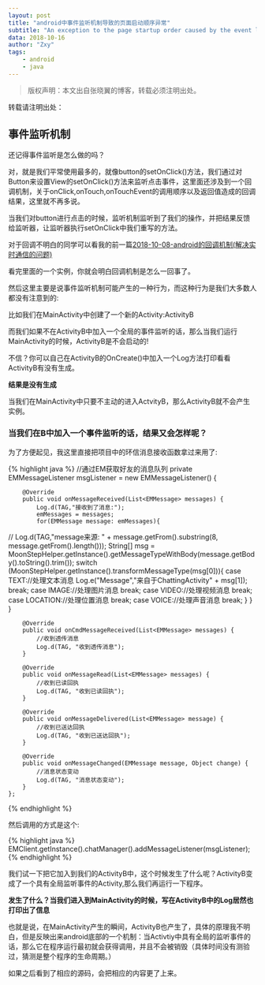 ```yaml
---
layout: post
title: "android中事件监听机制导致的页面启动顺序异常"
subtitle: "An exception to the page startup order caused by the event listening mechanism in android"
data: 2018-10-16
author: "Zxy"
tags:
    - android
    - java
---
```

> 版权声明：本文出自张晓翼的博客，转载必须注明出处。

转载请注明出处：

## 事件监听机制

还记得事件监听是怎么做的吗？

对，就是我们平常使用最多的，就像button的setOnClick()方法，我们通过对Button来设置View的setOnClick()方法来监听点击事件，这里面还涉及到一个回调机制，关于onClick,onTouch,onTouchEvent的调用顺序以及返回值造成的回调结果，这里就不再多说。

当我们对button进行点击的时候，监听机制监听到了我们的操作，并把结果反馈给监听器，让监听器执行setOnClick中我们重写的方法。

对于回调不明白的同学可以看我的前一篇[2018-10-08-android的回调机制(解决实时通信的问题)](https://www.zxyblog.xyz/2018/10/08/android的回调机制(解决实时通信的问题)/)

看完里面的一个实例，你就会明白回调机制是怎么一回事了。

然后这里主要是说事件监听机制可能产生的一种行为，而这种行为是我们大多数人都没有注意到的:

比如我们在MainActivity中创建了一个新的Activity:ActivityB

而我们如果不在ActivityB中加入一个全局的事件监听的话，那么当我们运行MainActivity的时候，ActivityB是不会启动的!

不信？你可以自己在ActivityB的OnCreate()中加入一个Log方法打印看看ActivityB有没有生成。

**结果是没有生成**

当我们在MainActivity中只要不主动的进入ActvityB，那么ActivityB就不会产生实例。

### 当我们在B中加入一个事件监听的话，结果又会怎样呢？

为了方便起见，我这里直接把项目中的环信消息接收函数拿过来用了:

{% highlight java %}
    //通过EM获取好友的消息队列
    private EMMessageListener msgListener = new EMMessageListener() {

        @Override
        public void onMessageReceived(List<EMMessage> messages) {
            Log.d(TAG,"接收到了消息:");
            emMessages = messages;
            for(EMMessage message: emMessages){
//                Log.d(TAG,"message来源:    " + message.getFrom().substring(8, message.getFrom().length()));
                String[] msg = MoonStepHelper.getInstance().getMessageTypeWithBody(message.getBody().toString().trim());
                switch (MoonStepHelper.getInstance().transformMessageType(msg[0])){
                    case TEXT://处理文本消息
                        Log.e("Message","来自于ChattingActivity" + msg[1]);
                        break;
                    case IMAGE://处理图片消息
                        break;
                    case VIDEO://处理视频消息
                        break;
                    case LOCATION://处理位置消息
                        break;
                    case VOICE://处理声音消息
                        break;
                }
            }
        }

        @Override
        public void onCmdMessageReceived(List<EMMessage> messages) {
            //收到透传消息
            Log.d(TAG, "收到透传消息");
        }

        @Override
        public void onMessageRead(List<EMMessage> messages) {
            //收到已读回执
            Log.d(TAG, "收到已读回执");
        }

        @Override
        public void onMessageDelivered(List<EMMessage> message) {
            //收到已送达回执
            Log.d(TAG, "收到已送达回执");
        }

        @Override
        public void onMessageChanged(EMMessage message, Object change) {
            //消息状态变动
            Log.d(TAG, "消息状态变动");
        }
    };
{% endhighlight %}

然后调用的方式是这个:

{% highlight java %}
EMClient.getInstance().chatManager().addMessageListener(msgListener);
{% endhighlight %}

我们试一下把它加入到我们的ActivityB中，这个时候发生了什么呢？ActivityB变成了一个具有全局监听事件的Activity,那么我们再运行一下程序。

**发生了什么？当我们进入到MainActivity的时候，写在ActivityB中的Log居然也打印出了信息**

也就是说，在MainActivity产生的瞬间，ActivityB也产生了，具体的原理我不明白，但是反映出来android底部的一个机制：当Activtiy中具有全局的监听事件的话，那么它在程序运行最初就会获得调用，并且不会被销毁（具体时间没有测验过，猜测是整个程序的生命周期。）

如果之后看到了相应的源码，会把相应的内容更了上来。